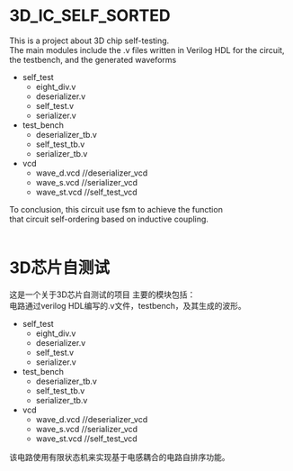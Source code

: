 # 3D_IC_SELF_SORTED
This is a project about 3D chip self-testing.  
The main modules include the .v files written in Verilog HDL for the circuit,  
the testbench, and the generated waveforms
* self_test
  * eight_div.v
  * deserializer.v
  * self_test.v
  * serializer.v
* test_bench
  * deserializer_tb.v
  * self_test_tb.v
  * serializer_tb.v
* vcd
  * wave_d.vcd //deserializer_vcd
  * wave_s.vcd //serializer_vcd
  * wave_st.vcd //self_test_vcd

To conclusion, this circuit use fsm to achieve the function  
that circuit self-ordering based on inductive coupling.
</br></br>

# 3D芯片自测试
这是一个关于3D芯片自测试的项目
主要的模块包括：  
电路通过verilog HDL编写的.v文件，testbench，及其生成的波形。
* self_test
  * eight_div.v
  * deserializer.v
  * self_test.v
  * serializer.v
* test_bench
  * deserializer_tb.v
  * self_test_tb.v
  * serializer_tb.v
* vcd
  * wave_d.vcd //deserializer_vcd
  * wave_s.vcd //serializer_vcd
  * wave_st.vcd //self_test_vcd

该电路使用有限状态机来实现基于电感耦合的电路自排序功能。
